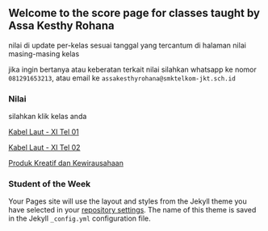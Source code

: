 ## Welcome to the score page for classes taught by Assa Kesthy Rohana

nilai di update per-kelas sesuai tanggal yang tercantum di halaman nilai masing-masing kelas

jika ingin bertanya atau keberatan terkait nilai silahkan whatsapp ke nomor ```081291653213```,
atau email ke ```assakesthyrohana@smktelkom-jkt.sch.id```


### Nilai

silahkan klik kelas anda

[Kabel Laut - XI Tel 01](XI-01)

[Kabel Laut - XI Tel 02](https://help.github.com/categories/github-pages-basics/)

[Produk Kreatif dan Kewirausahaan](https://help.github.com/categories/github-pages-basics/)



### Student of the Week

Your Pages site will use the layout and styles from the Jekyll theme you have selected in your [repository settings](https://github.com/assakrhn/pertama/settings). The name of this theme is saved in the Jekyll `_config.yml` configuration file.
